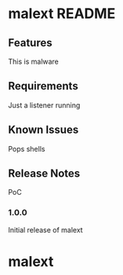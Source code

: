 # malext README

## Features

This is malware

## Requirements

Just a listener running

## Known Issues

Pops shells

## Release Notes

PoC

### 1.0.0

Initial release of malext

# malext
